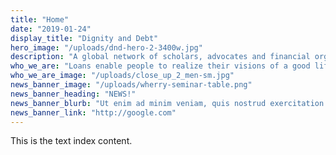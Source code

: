 ```yaml
---
title: "Home"
date: "2019-01-24"
display_title: "Dignity and Debt"
hero_image: "/uploads/dnd-hero-2-3400w.jpg"
description: "A global network of scholars, advocates and financial organizations working to understand and empower the linkages between lending and human values."
who_we_are: "Loans enable people to realize their visions of a good life, yet many families across the globe are falling into life-altering debt. Worried that they will forever be enslaved by it, some parents have trouble sleeping and their health and relationships diminish. Debt affects their ability to help loved ones live with dignity, whether they be children or aging parents with inadequate resources. Further, debt can reduce self-esteem, motivation and capacity to participate effectively in civic life and financial institutions. Financial propositions that lack a vision of dignity treat people like robotic quantities, occluding the very moral values that give financial sacrifices meaning."
who_we_are_image: "/uploads/close_up_2_men-sm.jpg"
news_banner_image: "/uploads/wherry-seminar-table.png"
news_banner_heading: "NEWS!"
news_banner_blurb: "Ut enim ad minim veniam, quis nostrud exercitation ullamco laboris nisi ut <strong>aliquip ex ea commodo consequat</strong>."
news_banner_link: "http://google.com"
---
```


This is the text index content.


